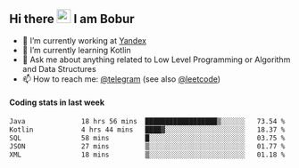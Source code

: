 ## Hi there <img src="https://media.giphy.com/media/hvRJCLFzcasrR4ia7z/giphy.gif" width="25px" height="25px"> I am Bobur

- 💼 I’m currently working at [Yandex](https://yandex.ru/)
- 🌱 I’m currently learning Kotlin
- 💬 Ask me about anything related to Low Level Programming or Algorithm and Data Structures
- 📫 How to reach me: [@telegram](https://t.me/octoant) (see also [@leetcode](https://leetcode.com/octoant/))    

#### Coding stats in last week

<!--START_SECTION:waka-->

```txt
Java              18 hrs 56 mins  ██████████████████▒░░░░░░   73.54 %
Kotlin            4 hrs 44 mins   ████▓░░░░░░░░░░░░░░░░░░░░   18.37 %
SQL               58 mins         █░░░░░░░░░░░░░░░░░░░░░░░░   03.75 %
JSON              27 mins         ▒░░░░░░░░░░░░░░░░░░░░░░░░   01.77 %
XML               18 mins         ▒░░░░░░░░░░░░░░░░░░░░░░░░   01.18 %
```

<!--END_SECTION:waka-->
